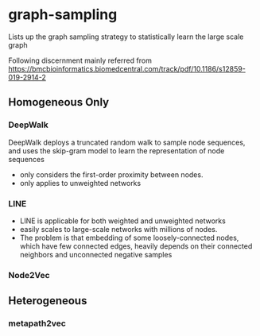 # graph-sampling
Lists up the graph sampling strategy to statistically learn the large scale graph

Following discernment mainly referred from
https://bmcbioinformatics.biomedcentral.com/track/pdf/10.1186/s12859-019-2914-2

## Homogeneous Only

### DeepWalk 
DeepWalk deploys a truncated random walk to sample node sequences, and uses the skip-gram model to learn the representation of node sequences
- only considers the first-order proximity between nodes.
- only applies to unweighted networks

### LINE
- LINE is applicable for both weighted and unweighted networks 
- easily scales to large-scale networks with millions of nodes. 
- The problem is that embedding of some loosely-connected nodes, which have few connected edges, heavily depends on their connected neighbors and unconnected negative samples

### Node2Vec

## Heterogeneous 
### metapath2vec
